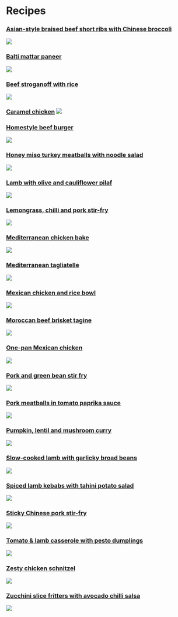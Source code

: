 # Recipes

### [Asian-style braised beef short ribs with Chinese broccoli](Asian-style%20braised%20beef%20short%20ribs%20with%20Chinese%20broccoli.md)
 ![](https://raw.githubusercontent.com/fuzzwah/recipes/master/pics/thumbs/Asian-style_braised_beef_short_ribs_with_Chinese_broccoli.jpg)
### [Balti mattar paneer](Balti%20mattar%20paneer.md)
 ![](https://raw.githubusercontent.com/fuzzwah/recipes/master/pics/thumbs/Balti_mattar_paneer.jpg)
### [Beef stroganoff with rice](Beef%20stroganoff%20with%20rice.md)
 ![](https://raw.githubusercontent.com/fuzzwah/recipes/master/pics/thumbs/Beef_stroganoff_with_rice.jpg)
### [Caramel chicken](Caramel%20chicken.md) ![](https://raw.githubusercontent.com/fuzzwah/recipes/master/pics/thumbs/Caramel_chicken.jpg)
### [Homestyle beef burger](Homestyle%20beef%20burger.md)
 ![](https://raw.githubusercontent.com/fuzzwah/recipes/master/pics/thumbs/Homestyle_beef_burger.jpg)
### [Honey miso turkey meatballs with noodle salad](Honey%20miso%20turkey%20meatballs%20with%20noodle%20salad.md)
 ![](https://raw.githubusercontent.com/fuzzwah/recipes/master/pics/thumbs/Honey_miso_turkey_meatballs_with_noodle_salad.jpg)
### [Lamb with olive and cauliflower pilaf](Lamb%20with%20olive%20and%20cauliflower%20pilaf.md)
 ![](https://raw.githubusercontent.com/fuzzwah/recipes/master/pics/thumbs/Lamb_with_olive_and_cauliflower_pilaf.jpg)
### [Lemongrass, chilli and pork stir-fry](Lemongrass,%20chilli%20and%20pork%20stir-fry.md)
 ![](https://raw.githubusercontent.com/fuzzwah/recipes/master/pics/thumbs/Lemongrass,_chilli_and_pork_stir-fry.jpg)
### [Mediterranean chicken bake](Mediterranean%20chicken%20bake.md)
 ![](https://raw.githubusercontent.com/fuzzwah/recipes/master/pics/thumbs/Mediterranean_chicken_bake.jpg)
### [Mediterranean tagliatelle](Mediterranean%20tagliatelle.md)
 ![](https://raw.githubusercontent.com/fuzzwah/recipes/master/pics/thumbs/Mediterranean_tagliatelle.jpg)
### [Mexican chicken and rice bowl](Mexican%20chicken%20and%20rice%20bowl.md)
 ![](https://raw.githubusercontent.com/fuzzwah/recipes/master/pics/thumbs/Mexican_chicken_and_rice_bowl.jpg)
### [Moroccan beef brisket tagine](Moroccan%20beef%20brisket%20tagine.md)
 ![](https://raw.githubusercontent.com/fuzzwah/recipes/master/pics/thumbs/Moroccan_beef_brisket_tagine.jpg)
### [One-pan Mexican chicken](One-pan%20Mexican%20chicken.md)
 ![](https://raw.githubusercontent.com/fuzzwah/recipes/master/pics/thumbs/One-pan_Mexican_chicken.jpg)
### [Pork and green bean stir fry](Pork%20and%20green%20bean%20stir%20fry.md)
 ![](https://raw.githubusercontent.com/fuzzwah/recipes/master/pics/thumbs/Pork_and_green_bean_stir_fry.jpg)
### [Pork meatballs in tomato paprika sauce](Pork%20meatballs%20in%20tomato%20paprika%20sauce.md)
 ![](https://raw.githubusercontent.com/fuzzwah/recipes/master/pics/thumbs/Pork_meatballs_in_tomato_paprika_sauce.jpg)
### [Pumpkin, lentil and mushroom curry](Pumpkin,%20lentil%20and%20mushroom%20curry.md)
 ![](https://raw.githubusercontent.com/fuzzwah/recipes/master/pics/thumbs/Pumpkin,_lentil_and_mushroom_curry.jpg)
### [Slow-cooked lamb with garlicky broad beans](Slow-cooked%20lamb%20with%20garlicky%20broad%20beans.md)
 ![](https://raw.githubusercontent.com/fuzzwah/recipes/master/pics/thumbs/Slow-cooked_lamb_with_garlicky_broad_beans.jpg)
### [Spiced lamb kebabs with tahini potato salad](Spiced%20lamb%20kebabs%20with%20tahini%20potato%20salad.md)
 ![](https://raw.githubusercontent.com/fuzzwah/recipes/master/pics/thumbs/Spiced_lamb_kebabs_with_tahini_potato_salad.jpg)
### [Sticky Chinese pork stir-fry](Sticky%20Chinese%20pork%20stir-fry.md)
 ![](https://raw.githubusercontent.com/fuzzwah/recipes/master/pics/thumbs/Sticky_Chinese_pork_stir-fry.jpg)
### [Tomato & lamb casserole with pesto dumplings](Tomato%20&%20lamb%20casserole%20with%20pesto%20dumplings.md)
 ![](https://raw.githubusercontent.com/fuzzwah/recipes/master/pics/thumbs/Tomato_&_lamb_casserole_with_pesto_dumplings.jpg)
### [Zesty chicken schnitzel](Zesty%20chicken%20schnitzel.md)
 ![](https://raw.githubusercontent.com/fuzzwah/recipes/master/pics/thumbs/Zesty_chicken_schnitzel.jpg)
### [Zucchini slice fritters with avocado chilli salsa](Zucchini%20slice%20fritters%20with%20avocado%20chilli%20salsa.md)
 ![](https://raw.githubusercontent.com/fuzzwah/recipes/master/pics/thumbs/Zucchini_slice_fritters_with_avocado_chilli_salsa.jpg)
